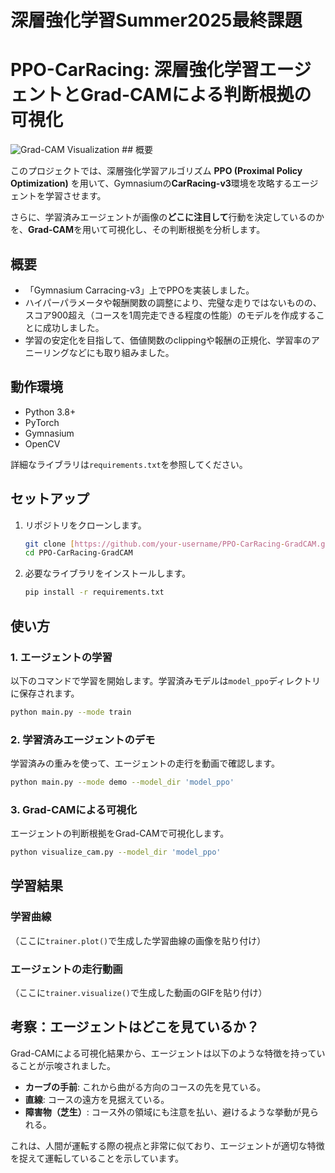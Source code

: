 # 深層強化学習Summer2025最終課題
# PPO-CarRacing: 深層強化学習エージェントとGrad-CAMによる判断根拠の可視化

![Grad-CAM Visualization](https://i.imgur.com/your-image-url.gif)  ## 概要

このプロジェクトでは、深層強化学習アルゴリズム **PPO (Proximal Policy Optimization)** を用いて、Gymnasiumの**CarRacing-v3**環境を攻略するエージェントを学習させます。

さらに、学習済みエージェントが画像の**どこに注目して**行動を決定しているのかを、**Grad-CAM**を用いて可視化し、その判断根拠を分析します。
## 概要
- 「Gymnasium Carracing-v3」上でPPOを実装しました。
- ハイパーパラメータや報酬関数の調整により、完璧な走りではないものの、スコア900超え（コースを1周完走できる程度の性能）のモデルを作成することに成功しました。
- 学習の安定化を目指して、価値関数のclippingや報酬の正規化、学習率のアニーリングなどにも取り組みました。

## 動作環境

* Python 3.8+
* PyTorch
* Gymnasium
* OpenCV

詳細なライブラリは`requirements.txt`を参照してください。

## セットアップ

1.  リポジトリをクローンします。
    ```bash
    git clone [https://github.com/your-username/PPO-CarRacing-GradCAM.git](https://github.com/your-username/PPO-CarRacing-GradCAM.git)
    cd PPO-CarRacing-GradCAM
    ```

2.  必要なライブラリをインストールします。
    ```bash
    pip install -r requirements.txt
    ```

## 使い方

### 1. エージェントの学習

以下のコマンドで学習を開始します。学習済みモデルは`model_ppo`ディレクトリに保存されます。

```bash
python main.py --mode train
```

### 2. 学習済みエージェントのデモ

学習済みの重みを使って、エージェントの走行を動画で確認します。

```bash
python main.py --mode demo --model_dir 'model_ppo'
```

### 3. Grad-CAMによる可視化

エージェントの判断根拠をGrad-CAMで可視化します。

```bash
python visualize_cam.py --model_dir 'model_ppo'
```

## 学習結果

### 学習曲線

（ここに`trainer.plot()`で生成した学習曲線の画像を貼り付け）

### エージェントの走行動画

（ここに`trainer.visualize()`で生成した動画のGIFを貼り付け）

## 考察：エージェントはどこを見ているか？

Grad-CAMによる可視化結果から、エージェントは以下のような特徴を持っていることが示唆されました。

* **カーブの手前**: これから曲がる方向のコースの先を見ている。
* **直線**: コースの遠方を見据えている。
* **障害物（芝生）**: コース外の領域にも注意を払い、避けるような挙動が見られる。

これは、人間が運転する際の視点と非常に似ており、エージェントが適切な特徴を捉えて運転していることを示しています。

